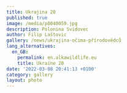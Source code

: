 ```yaml
---
title: Ukrajina 20
published: true
image: /media/p8040059.jpg
description: Polonina Svidovec
author: Filip Laštovic
gallery: /news/ukrajina-očima-přírodovědců
lang_alternatives:
  en_GB:
    permalink: en.alkawildlife.eu
    title: Ukraine 20
date: '2022-03-08 20:41:13 +0100'
category: gallery
layout: photo
---
```


